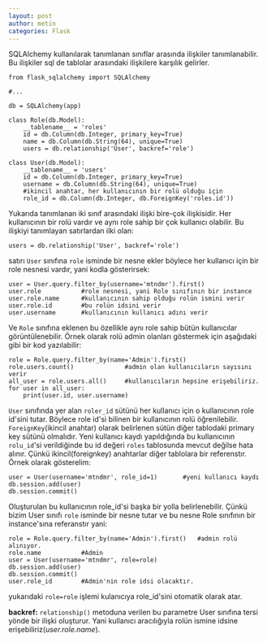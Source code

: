 ```yaml
---
layout: post
author: metin
categories: Flask
---
```


SQLAlchemy kullanılarak tanımlanan sınıflar arasında ilişkiler tanımlanabilir. Bu ilişkiler sql de tablolar arasındaki ilişkilere karşılık gelirler.

	from flask_sqlalchemy import SQLAlchemy

	#...

	db = SQLAlchemy(app)

	class Role(db.Model):
		__tablename__ = 'roles'
		id = db.Column(db.Integer, primary_key=True)
		name = db.Column(db.String(64), unique=True)
		users = db.relationship('User', backref='role')

	class User(db.Model):
		__tablename__ = 'users'
		id = db.Column(db.Integer, primary_key=True)
		username = db.Column(db.String(64), unique=True)
		#ikincil anahtar, her kullanıcının bir rolü olduğu için
		role_id = db.Column(db.Integer, db.ForeignKey('roles.id'))

Yukarıda tanımlanan iki sınıf arasındaki ilişki bire-çok ilişkisidir. Her kullanıcının bir rolü vardır ve aynı role sahip bir çok kullanıcı olabilir. Bu ilişkiyi tanımlayan satırlardan ilki olan:

	users = db.relationship('User', backref='role')

satırı `User` sınıfına `role` isminde bir nesne ekler böylece her kullanıcı için bir role nesnesi vardır, yani kodla gösterirsek:

	user = User.query.filter_by(username='mtndmr').first()
	user.role 			#role nesnesi, yani Role sınıfının bir instance
	user.role.name 		#kullanıcının sahip olduğu rolün ismini verir
	user.role.id 		#bu rolün idsini verir
	user.username 		#kullanıcının kullanıcı adını verir

Ve `Role` sınıfına eklenen bu özellikle aynı role sahip bütün kullanıcılar görüntülenebilir. Örnek olarak rolü admin olanları göstermek için aşağıdaki gibi bir kod yazılabilir:

	role = Role.query.filter_by(name='Admin').first()
	role.users.count() 				#admin olan kullanıcıların sayısını verir
	all_user = role.users.all()		#kullanıcıların hepsine erişebiliriz.
	for user in all_user:
		print(user.id, user.username)

`User` sınıfında yer alan `roler_id` sütünü her kullanıcı için o kullanıcının role id'sini tutar. Böylece role id'si bilinen bir kullanıcının rolü öğrenilebilir. `ForeignKey`(ikincil anahtar) olarak belirlenen sütün diğer tablodaki primary key sütünü olmalıdır. Yeni kullanıcı kaydı yapıldığında bu kullanıcının `rolu_id`'si verildiğinde bu id değeri `roles` tablosunda mevcut değilse hata alınır. Çünkü ikincil(foreignkey) anahtarlar diğer tablolara bir referenstır. Örnek olarak gösterelim:

	user = User(username='mtndmr', role_id=1) 		#yeni kullanıcı kaydı
	db.session.add(user)
	db.session.commit()

Oluşturulan bu kullanıcının role_id'si başka bir yolla belirlenebilir. Çünkü bizim User sınıfı `role` isminde bir nesne tutar ve bu nesne Role sınıfının bir instance'sına referanstır yani:

	role = Role.query.filter_by(name='Admin').first() 	#admin rolü alınıyor.
	role.name 			#Admin
	user = User(username='mtndmr', role=role)
	db.session.add(user)
	db.session.commit()
	user.role_id 		#Admin'nin role idsi olacaktır.

yukarıdaki `role=role` işlemi kulanıcıya role_id'sini otomatik olarak atar.

**backref:** `relationship()` metoduna verilen bu parametre User sınıfına tersi yönde bir ilişki oluşturur. Yani kullanıcı aracılığıyla rolün ismine idsine erişebiliriz(_user.role.name_).